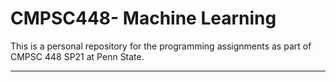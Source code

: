 # CMPSC448- Machine Learning 
This is a personal repository for the programming assignments as part of CMPSC 448 SP21 at Penn State. 

---
